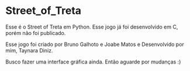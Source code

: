 # Street_of_Treta

Esse é o Street of Treta em Python. Esse jogo já foi desenvolvido em C, porém não foi publicado.

Esse jogo foi criado por Bruno Galhoto e Joabe Matos e Desenvolvido por mim, Taynara Diniz.

Busco fazer uma interface gráfica ainda. Então aguarde por mudanças :)

